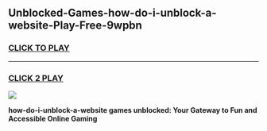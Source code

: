 
## Unblocked-Games-how-do-i-unblock-a-website-Play-Free-9wpbn
<h3>
<a href="https://premium76.site?title=how-do-i-unblock-a-website&ref=23A">CLICK TO PLAY</a></h3>
<hr>

<h3>
<a href="https://premium76.site?title=how-do-i-unblock-a-website&ref=23A">CLICK 2 PLAY</a>
  
</h3>

<a href="https://premium76.site?title=how-do-i-unblock-a-website&ref=23A"><img src="https://clearcache.store/games.png"></a>


**how-do-i-unblock-a-website games unblocked: Your Gateway to Fun and Accessible Online Gaming**
